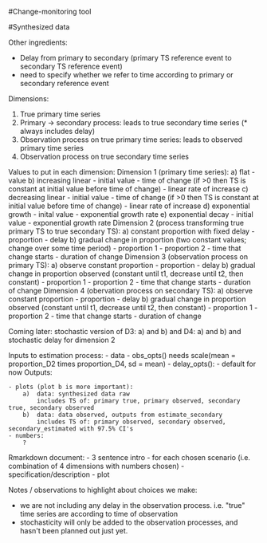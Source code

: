 #Change-monitoring tool

<project description>

<directory structure>

<instructions for how-to with synthesized data>

#Synthesized data

Other ingredients:
* Delay from primary to secondary (primary TS reference event to secondary TS reference event)
* need to specify whether we refer to time according to primary or secondary reference event

Dimensions:
1. True primary time series
2. Primary -> secondary process: leads to true secondary time series (* always includes delay)
3. Observation process on true primary time series: leads to observed primary time series
4. Observation process on true secondary time series

Values to put in each dimension:
Dimension 1 (primary time series):
	a) flat
		- value
	b) increasing linear
		- initial value
		- time of change (if >0 then TS is constant at initial value before time of change)
		- linear rate of increase
	c) decreasing linear
		- initial value
		- time of change (if >0 then TS is constant at initial value before time of change)
		- linear rate of increase
	d) exponential growth
		- inital value
		- exponential growth rate
	e) exponential decay
		- initial value
		- exponential growth rate
Dimension 2 (process transforming true primary TS to true secondary TS):
	a) constant proportion with fixed delay
		- proportion
		- delay
	b) gradual change in proportion (two constant values; change over some time period)
		- proportion 1
		- proportion 2
		- time that change starts
		- duration of change
Dimension 3 (observation process on primary TS):
	a) observe constant proportion
		- proportion
		- delay
	b) gradual change in proportion observed (constant until t1, decrease until t2, then constant)
		- proportion 1
		- proportion 2
		- time that change starts
		- duration of change
Dimension 4 (obervation process on secondary TS):
	a) observe constant proportion
		- proportion
		- delay
	b) gradual change in proportion observed (constant until t1, decrease until t2, then constant)
		- proportion 1
		- proportion 2
		- time that change starts
		- duration of change
	
	
Coming later:
stochastic version of D3: a) and b) and D4: a) and b) and stochastic delay for dimension 2


Inputs to estimation process:
	- data
	- obs_opts() needs scale(mean = proportion_D2 times proportion_D4, sd = mean)
	- delay_opts():
		- default for now
Outputs:

	- plots (plot b is more important):
		a) 	data: synthesized data raw
			includes TS of: primary true, primary observed, secondary true, secondary observed
		b)	data: data observed, outputs from estimate_secondary
			includes TS of: primary observed, secondary observed, secondary_estimated with 97.5% CI's
	- numbers:
		?

Rmarkdown document:
	- 3 sentence intro
	- for each chosen scenario (i.e. combination of 4 dimensions with numbers chosen)
		- specification/description
		- plot

Notes / observations to highlight about choices we make:
- we are not including any delay in the observation process. i.e. "true" time series are according to time of observation
- stochasticity will only be added to the observation processes, and hasn't been planned out just yet.